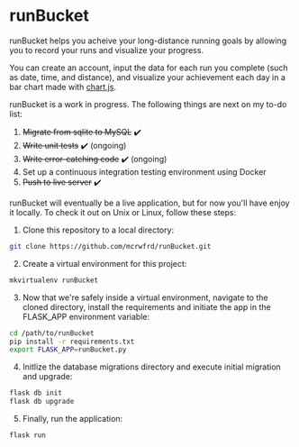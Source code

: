 # runBucket

runBucket helps you acheive your long-distance running goals by allowing you to record your runs and visualize your progress.

You can create an account, input the data for each run you complete (such as date, time, and distance), and visualize your achievement each day in a bar chart made with [chart.js](http://www.chartjs.org/).

runBucket is a work in progress. The following things are next on my to-do list:

1. ~~Migrate from sqlite to MySQL~~ :heavy_check_mark:
1. ~~Write unit tests~~ :heavy_check_mark: (ongoing)
2. ~~Write error-catching code~~ :heavy_check_mark: (ongoing)
2. Set up a continuous integration testing environment using Docker
3. ~~Push to live server~~ :heavy_check_mark:

runBucket will eventually be a live application, but for now you'll have enjoy it locally. To check it out on Unix or Linux, follow these steps:

1. Clone this repository to a local directory:
```bash
git clone https://github.com/mcrwfrd/runBucket.git
```
2. Create a virtual environment for this project:

```bash
mkvirtualenv runBucket
```
3. Now that we're safely inside a virtual environment, navigate to the cloned directory, install the requirements and initiate the app in the FLASK_APP environment variable:
```bash
cd /path/to/runBucket
pip install -r requirements.txt
export FLASK_APP=runBucket.py
```
4. Initlize the database migrations directory and execute initial migration and upgrade:

```bash
flask db init
flask db upgrade
```
5. Finally, run the application:
```bash
flask run
```
